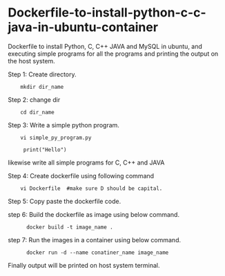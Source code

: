 # Dockerfile-to-install-python-c-c-java-in-ubuntu-container

Dockerfile to install Python, C, C++ JAVA and MySQL in ubuntu, and executing simple programs for all the programs and printing the output on the host system.


Step 1: Create directory.

        mkdir dir_name
        
Step 2: change dir

        cd dir_name
        
Step 3: Write a simple python program.

        vi simple_py_program.py
        
         print("Hello")
         
likewise write all simple programs for C, C++ and JAVA


Step 4: Create dockerfile using following command
  
        vi Dockerfile  #make sure D should be capital.
        
Step 5: Copy paste the dockerfile code.

step 6: Build the dockerfile as image using below command.

          docker build -t image_name .
          
step 7: Run the images in a container using below command.

          docker run -d --name conatiner_name image_name

Finally output will be printed on host system terminal.
